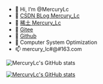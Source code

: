 - 👋 Hi, I’m @MercuryLc
- 🌱 [CSDN BLog Mercury_Lc](https://blog.csdn.net/Mercury_Lc)
- 🌱 [稀土 Mercury_Lc](https://juejin.cn/user/2221453595389208)
- 🌱 [Gitee](https://gitee.com/mercurylc)
- 🌱 [Github](https://github.com/MercuryLc)
- 💞️ Computer System Optimization
- 📫 mercury_lc#@#163.com


![MercuryLc's GitHub stats](https://github-readme-stats.vercel.app/api?username=MercuryLc&count_private=true)

[![MercuryLc's GitHub stats](https://github-readme-stats.vercel.app/api?username=MercuryLc)](https://github.com/anuraghazra/github-readme-stats)
